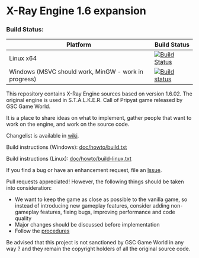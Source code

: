 X-Ray Engine 1.6 expansion
==========================

### Build Status:

|Platform|Build Status|
|--------|------|
| Linux x64 |[![Build Status](https://api.travis-ci.org/q4a/xray-16.svg?branch=linux)](https://travis-ci.org/q4a/xray-16)|
| Windows (MSVC should work, MinGW - work in progress) |[![Build status](https://ci.appveyor.com/api/projects/status/beb4c2xtyru4galx?svg=true)](https://ci.appveyor.com/project/q4a/xray-16)|

This repository contains X-Ray Engine sources based on version 1.6.02.
The original engine is used in S.T.A.L.K.E.R. Call of Pripyat game released by GSC Game World.

It is a place to share ideas on what to implement, gather people that want to work on the engine,
and work on the source code.

Changelist is available in [wiki](https://github.com/OpenXRay/xray-16/wiki/Changes).

Build instructions (Windows): [doc/howto/build.txt](doc/howto/build.txt)

Build instructions (Linux): [doc/howto/build-linux.txt](doc/howto/build-linux.txt)

If you find a bug or have an enhancement request, file an [Issue](https://github.com/openxray/xray-16/issues).

Pull requests appreciated! However, the following things should be taken into consideration:
* We want to keep the game as close as possible to the vanilla game, so instead of introducing new gameplay features,
  consider adding non-gameplay features, fixing bugs, improving performance and code quality
* Major changes should be discussed before implementation
* Follow the [procedures](doc/procedure)

Be advised that this project is not sanctioned by GSC Game World in any way ? and they remain the copyright holders
of all the original source code.
